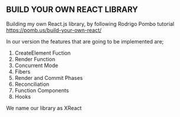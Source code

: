 ## BUILD YOUR OWN REACT LIBRARY

Building my own React.js library, by following Rodrigo Pombo tutorial
https://pomb.us/build-your-own-react/

In our version the features that are going to be implemented are;

1. CreateElement Fuction
2. Render Function
3. Concurrent Mode
4. Fibers
5. Render and Commit Phases
6. Reconciliation
7. Function Components
8. Hooks

We name our library as XReact
